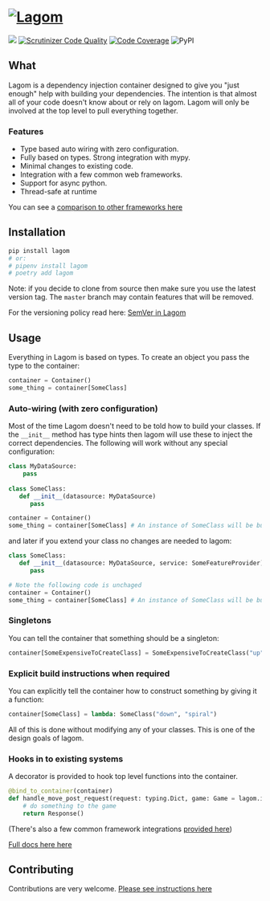 # [![Lagom](./docs/images/logo_and_text.png)](https://lagom-di.readthedocs.io/en/stable/)

[![](https://img.shields.io/pypi/pyversions/lagom.svg)](https://pypi.org/pypi/lagom/)
[![Scrutinizer Code Quality](https://scrutinizer-ci.com/g/meadsteve/lagom/badges/quality-score.png?b=master)](https://scrutinizer-ci.com/g/meadsteve/lagom/?branch=master)
[![Code Coverage](https://scrutinizer-ci.com/g/meadsteve/lagom/badges/coverage.png?b=master)](https://scrutinizer-ci.com/g/meadsteve/lagom/?branch=master)
![PyPI](https://img.shields.io/pypi/v/lagom.svg?style=plastic)

## What
Lagom is a dependency injection container designed to give you "just enough"
help with building your dependencies. The intention is that almost
all of your code doesn't know about or rely on lagom. Lagom will
only be involved at the top level to pull everything together.

### Features

 * Type based auto wiring with zero configuration.
 * Fully based on types. Strong integration with mypy.
 * Minimal changes to existing code.
 * Integration with a few common web frameworks.
 * Support for async python.
 * Thread-safe at runtime
 
You can see a [comparison to other frameworks here](https://lagom-di.readthedocs.io/en/stable/comparison/)

## Installation
```bash
pip install lagom
# or: 
# pipenv install lagom
# poetry add lagom
```
Note: if you decide to clone from source then make sure you use the latest version tag. The `master` branch may contain features that will be removed.

For the versioning policy read here: [SemVer in Lagom](https://lagom-di.readthedocs.io/en/stable/development_of_lagom/#versioning-semver)

## Usage
Everything in Lagom is based on types. To create an object
you pass the type to the container:
```python
container = Container()
some_thing = container[SomeClass]
```

### Auto-wiring (with zero configuration)
Most of the time Lagom doesn't need to be told how to build your classes. If 
the `__init__` method has type hints then lagom will use these to inject
the correct dependencies. The following will work without any special configuration:

```python
class MyDataSource:
    pass
    
class SomeClass:
   def __init__(datasource: MyDataSource)
      pass

container = Container()
some_thing = container[SomeClass] # An instance of SomeClass will be built with an instance of MyDataSource provided
```

and later if you extend your class no changes are needed to lagom:

```python
class SomeClass:
   def __init__(datasource: MyDataSource, service: SomeFeatureProvider)
      pass

# Note the following code is unchaged
container = Container()
some_thing = container[SomeClass] # An instance of SomeClass will be built with an instance of MyDataSource provided
```

### Singletons
You can tell the container that something should be a singleton:
```python
container[SomeExpensiveToCreateClass] = SomeExpensiveToCreateClass("up", "left")
```

### Explicit build instructions when required
You can explicitly tell the container how to construct something by giving it a function:

```python
container[SomeClass] = lambda: SomeClass("down", "spiral")
```

All of this is done without modifying any of your classes. This is one of the design goals of
lagom. 

### Hooks in to existing systems
A decorator is provided to hook top level functions into the container.

```python
@bind_to_container(container)
def handle_move_post_request(request: typing.Dict, game: Game = lagom.injectable):
    # do something to the game
    return Response()
```

(There's also a few common framework integrations [provided here](https://lagom-di.readthedocs.io/en/stable/framework_integrations/))

[Full docs here here](https://lagom-di.readthedocs.io/en/stable/)

## Contributing

Contributions are very welcome. [Please see instructions here](https://lagom-di.readthedocs.io/en/stable/development_of_lagom/)
